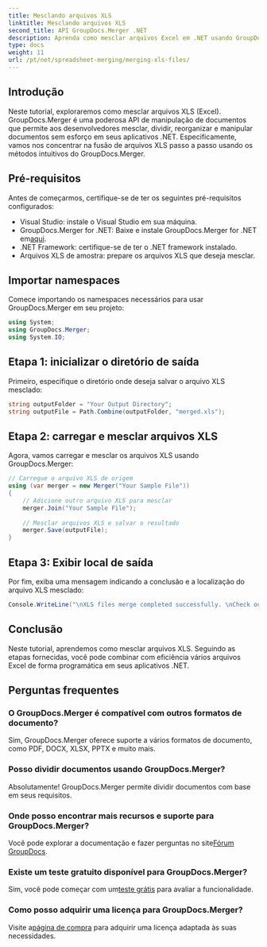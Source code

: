 ```yaml
---
title: Mesclando arquivos XLS
linktitle: Mesclando arquivos XLS
second_title: API GroupDocs.Merger .NET
description: Aprenda como mesclar arquivos Excel em .NET usando GroupDocs.Merger para uma manipulação perfeita de documentos. Siga nosso tutorial passo a passo.
type: docs
weight: 11
url: /pt/net/spreadsheet-merging/merging-xls-files/
---
```

## Introdução
Neste tutorial, exploraremos como mesclar arquivos XLS (Excel). GroupDocs.Merger é uma poderosa API de manipulação de documentos que permite aos desenvolvedores mesclar, dividir, reorganizar e manipular documentos sem esforço em seus aplicativos .NET. Especificamente, vamos nos concentrar na fusão de arquivos XLS passo a passo usando os métodos intuitivos do GroupDocs.Merger.
## Pré-requisitos
Antes de começarmos, certifique-se de ter os seguintes pré-requisitos configurados:
- Visual Studio: instale o Visual Studio em sua máquina.
-  GroupDocs.Merger for .NET: Baixe e instale GroupDocs.Merger for .NET em[aqui](https://releases.groupdocs.com/merger/net/).
- .NET Framework: certifique-se de ter o .NET framework instalado.
- Arquivos XLS de amostra: prepare os arquivos XLS que deseja mesclar.

## Importar namespaces
Comece importando os namespaces necessários para usar GroupDocs.Merger em seu projeto:
```csharp
using System; 
using GroupDocs.Merger;
using System.IO;
```
## Etapa 1: inicializar o diretório de saída
Primeiro, especifique o diretório onde deseja salvar o arquivo XLS mesclado:
```csharp
string outputFolder = "Your Output Directory";
string outputFile = Path.Combine(outputFolder, "merged.xls");
```
## Etapa 2: carregar e mesclar arquivos XLS
Agora, vamos carregar e mesclar os arquivos XLS usando GroupDocs.Merger:
```csharp
// Carregue o arquivo XLS de origem
using (var merger = new Merger("Your Sample File"))
{
    // Adicione outro arquivo XLS para mesclar
    merger.Join("Your Sample File");
    
    // Mesclar arquivos XLS e salvar o resultado
    merger.Save(outputFile);
}
```
## Etapa 3: Exibir local de saída
Por fim, exiba uma mensagem indicando a conclusão e a localização do arquivo XLS mesclado:
```csharp
Console.WriteLine("\nXLS files merge completed successfully. \nCheck output in {0}", outputFolder);
```

## Conclusão
Neste tutorial, aprendemos como mesclar arquivos XLS. Seguindo as etapas fornecidas, você pode combinar com eficiência vários arquivos Excel de forma programática em seus aplicativos .NET.

## Perguntas frequentes
### O GroupDocs.Merger é compatível com outros formatos de documento?
Sim, GroupDocs.Merger oferece suporte a vários formatos de documento, como PDF, DOCX, XLSX, PPTX e muito mais.
### Posso dividir documentos usando GroupDocs.Merger?
Absolutamente! GroupDocs.Merger permite dividir documentos com base em seus requisitos.
### Onde posso encontrar mais recursos e suporte para GroupDocs.Merger?
Você pode explorar a documentação e fazer perguntas no site[Fórum GroupDocs](https://forum.groupdocs.com/c/merger/32).
### Existe um teste gratuito disponível para GroupDocs.Merger?
 Sim, você pode começar com um[teste grátis](https://releases.groupdocs.com/) para avaliar a funcionalidade.
### Como posso adquirir uma licença para GroupDocs.Merger?
 Visite a[página de compra](https://purchase.groupdocs.com/buy) para adquirir uma licença adaptada às suas necessidades.